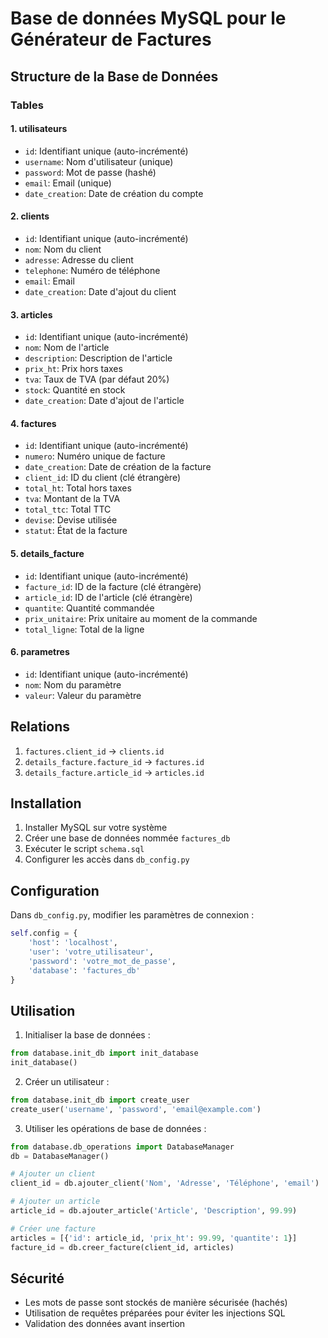 # Base de données MySQL pour le Générateur de Factures

## Structure de la Base de Données

### Tables

#### 1. utilisateurs
- `id`: Identifiant unique (auto-incrémenté)
- `username`: Nom d'utilisateur (unique)
- `password`: Mot de passe (hashé)
- `email`: Email (unique)
- `date_creation`: Date de création du compte

#### 2. clients
- `id`: Identifiant unique (auto-incrémenté)
- `nom`: Nom du client
- `adresse`: Adresse du client
- `telephone`: Numéro de téléphone
- `email`: Email
- `date_creation`: Date d'ajout du client

#### 3. articles
- `id`: Identifiant unique (auto-incrémenté)
- `nom`: Nom de l'article
- `description`: Description de l'article
- `prix_ht`: Prix hors taxes
- `tva`: Taux de TVA (par défaut 20%)
- `stock`: Quantité en stock
- `date_creation`: Date d'ajout de l'article

#### 4. factures
- `id`: Identifiant unique (auto-incrémenté)
- `numero`: Numéro unique de facture
- `date_creation`: Date de création de la facture
- `client_id`: ID du client (clé étrangère)
- `total_ht`: Total hors taxes
- `tva`: Montant de la TVA
- `total_ttc`: Total TTC
- `devise`: Devise utilisée
- `statut`: État de la facture

#### 5. details_facture
- `id`: Identifiant unique (auto-incrémenté)
- `facture_id`: ID de la facture (clé étrangère)
- `article_id`: ID de l'article (clé étrangère)
- `quantite`: Quantité commandée
- `prix_unitaire`: Prix unitaire au moment de la commande
- `total_ligne`: Total de la ligne

#### 6. parametres
- `id`: Identifiant unique (auto-incrémenté)
- `nom`: Nom du paramètre
- `valeur`: Valeur du paramètre

## Relations

1. `factures.client_id` → `clients.id`
2. `details_facture.facture_id` → `factures.id`
3. `details_facture.article_id` → `articles.id`

## Installation

1. Installer MySQL sur votre système
2. Créer une base de données nommée `factures_db`
3. Exécuter le script `schema.sql`
4. Configurer les accès dans `db_config.py`

## Configuration

Dans `db_config.py`, modifier les paramètres de connexion :
```python
self.config = {
    'host': 'localhost',
    'user': 'votre_utilisateur',
    'password': 'votre_mot_de_passe',
    'database': 'factures_db'
}
```

## Utilisation

1. Initialiser la base de données :
```python
from database.init_db import init_database
init_database()
```

2. Créer un utilisateur :
```python
from database.init_db import create_user
create_user('username', 'password', 'email@example.com')
```

3. Utiliser les opérations de base de données :
```python
from database.db_operations import DatabaseManager
db = DatabaseManager()

# Ajouter un client
client_id = db.ajouter_client('Nom', 'Adresse', 'Téléphone', 'email')

# Ajouter un article
article_id = db.ajouter_article('Article', 'Description', 99.99)

# Créer une facture
articles = [{'id': article_id, 'prix_ht': 99.99, 'quantite': 1}]
facture_id = db.creer_facture(client_id, articles)
```

## Sécurité

- Les mots de passe sont stockés de manière sécurisée (hachés)
- Utilisation de requêtes préparées pour éviter les injections SQL
- Validation des données avant insertion
